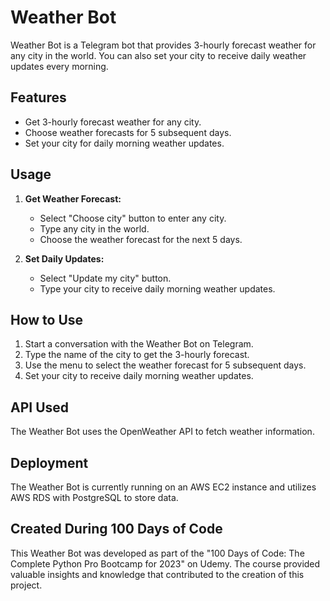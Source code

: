 # Weather Bot

Weather Bot is a Telegram bot that provides 3-hourly forecast weather for any city in the world. You can also set your city to receive daily weather updates every morning.

## Features

- Get 3-hourly forecast weather for any city.
- Choose weather forecasts for 5 subsequent days.
- Set your city for daily morning weather updates.

## Usage

1. **Get Weather Forecast:**
   - Select "Choose city" button to enter any city.
   - Type any city in the world.
   - Choose the weather forecast for the next 5 days.

3. **Set Daily Updates:**
   - Select "Update my city" button. 
   - Type your city to receive daily morning weather updates.

## How to Use

1. Start a conversation with the Weather Bot on Telegram.
2. Type the name of the city to get the 3-hourly forecast.
3. Use the menu to select the weather forecast for 5 subsequent days.
4. Set your city to receive daily morning weather updates.

## API Used

The Weather Bot uses the OpenWeather API to fetch weather information.

## Deployment

The Weather Bot is currently running on an AWS EC2 instance and utilizes AWS RDS with PostgreSQL to store data.

## Created During 100 Days of Code

This Weather Bot was developed as part of the "100 Days of Code: The Complete Python Pro Bootcamp for 2023" on Udemy. The course provided valuable insights and knowledge that contributed to the creation of this project.
